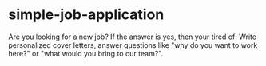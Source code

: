 # simple-job-application
Are you looking for a new job? If the answer is yes, then your tired of: Write personalized cover letters, answer questions like "why do you want to work here?" or "what would you bring to our team?".
